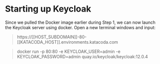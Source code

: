 # Starting up Keycloak

Since we pulled the Docker image earlier during Step 1, we can now launch the Keycloak server using docker. Open a new terminal windows and input:



> https://[[HOST_SUBDOMAIN]]-80-[[KATACODA_HOST]].environments.katacoda.com

> docker run -p 80:80 -e KEYCLOAK_USER=admin -e KEYCLOAK_PASSWORD=admin quay.io/keycloak/keycloak:12.0.4